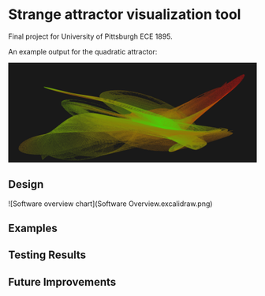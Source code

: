 # Strange attractor visualization tool
Final project for University of Pittsburgh ECE 1895.

An example output for the quadratic attractor:

![3D quadratic attractor](quadratic_attractor.png)

## Design
![Software overview chart](Software Overview.excalidraw.png)

## Examples


## Testing Results


## Future Improvements

